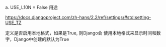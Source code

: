 a. USE_L10N = False 用途

https://docs.djangoproject.com/zh-hans/2.2/ref/settings/#std:setting-USE_TZ

定义是否启用本地格式，如果是True, 则Django会 使用本地格式来显示时间和数字，Django中创建的默认为True

